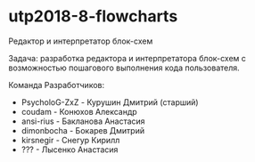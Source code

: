 # utp2018-8-flowcharts
Редактор и интерпретатор блок-схем

Задача: разработка редактора и интерпретатора блок-схем с возможностью пошагового выполнения кода пользователя.

Команда Разработчиков:

* PsycholoG-ZxZ - Курушин Дмитрий (старший)
* coudam - Конюхов Александр 
* ansi-rius - Бакланова Анастасия
* dimonbocha - Бокарев Дмитрий
* kirsnegir - Снегур Кирилл
* ??? - Лысенко Анастасия
